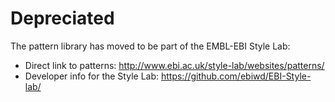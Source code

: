 # Depreciated
The pattern library has moved to be part of the EMBL-EBI Style Lab:
  - Direct link to patterns: http://www.ebi.ac.uk/style-lab/websites/patterns/
  - Developer info for the Style Lab: https://github.com/ebiwd/EBI-Style-lab/
